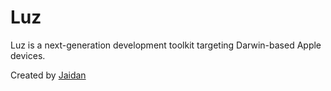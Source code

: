 # Luz
Luz is a next-generation development toolkit targeting Darwin-based Apple devices.

Created by [Jaidan](https://github.com/ja1dan)
